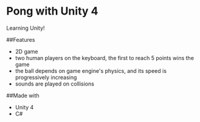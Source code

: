 # Pong with Unity 4

Learning Unity!

##Features
* 2D game
* two human players on the keyboard, the first to reach 5 points wins the game
* the ball depends on game engine's physics, and its speed is progressively increasing
* sounds are played on collisions

##Made with
* Unity 4
* C#

